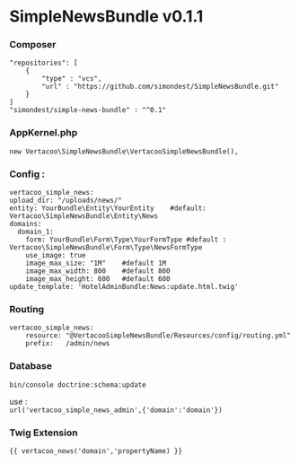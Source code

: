 # SimpleNewsBundle v0.1.1

### Composer
	"repositories": [
        {
	        "type" : "vcs",
	        "url" : "https://github.com/simondest/SimpleNewsBundle.git"
	    }
    ]
    "simondest/simple-news-bundle" : "^0.1"

### AppKernel.php
	new Vertacoo\SimpleNewsBundle\VertacooSimpleNewsBundle(),

### Config :
	vertacoo_simple_news:
    upload_dir: "/uploads/news/"
    entity: YourBundle\Entity\YourEntity	#default: Vertacoo\SimpleNewsBundle\Entity\News
    domains: 
      domain_1: 
        form: YourBundle\Form\Type\YourFormType #default : Vertacoo\SimpleNewsBundle\Form\Type\NewsFormType
        use_image: true
        image_max_size: "1M"	#default 1M
        image_max_width: 800	#default 800
        image_max_height: 600	#default 600
    update_template: 'HotelAdminBundle:News:update.html.twig'
    
### Routing
	vertacoo_simple_news:
	    resource: "@VertacooSimpleNewsBundle/Resources/config/routing.yml"
	    prefix:   /admin/news

### Database
	bin/console doctrine:schema:update    
use :  
    `url('vertacoo_simple_news_admin',{'domain':'domain'})`

### Twig Extension
	{{ vertacoo_news('domain','propertyName) }}
